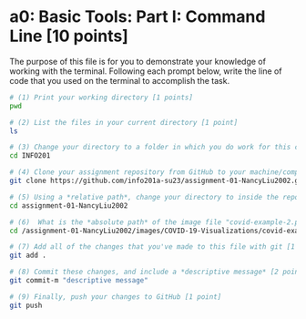 # a0: Basic Tools: Part I: Command Line [10 points]

The purpose of this file is for you to demonstrate your knowledge of working with the terminal. Following each prompt below, write the line of code that you used on the terminal to accomplish the task.

```bash
# (1) Print your working directory [1 points]
pwd

# (2) List the files in your current directory [1 point]
ls

# (3) Change your directory to a folder in which you do work for this class (if you haven't created such a folder, please do so now — perhaps titled "INFO201") [1 point]
cd INFO201

# (4) Clone your assignment repository from GitHub to your machine/computer [1 point]
git clone https://github.com/info201a-su23/assignment-01-NancyLiu2002.git

# (5) Using a *relative path*, change your directory to inside the repository you just cloned [1 point]
cd assignment-01-NancyLiu2002

# (6)  What is the *absolute path* of the image file "covid-example-2.png"? (You can answer the absolute path on your own computer, or the absolute path only within the GitHub repository) [1 points]
cd /assignment-01-NancyLiu2002/images/COVID-19-Visualizations/covid-example-2.png/

# (7) Add all of the changes that you've made to this file with git [1 point]
git add .

# (8) Commit these changes, and include a *descriptive message* [2 points]
git commit-m "descriptive message"

# (9) Finally, push your changes to GitHub [1 point]
git push

```
